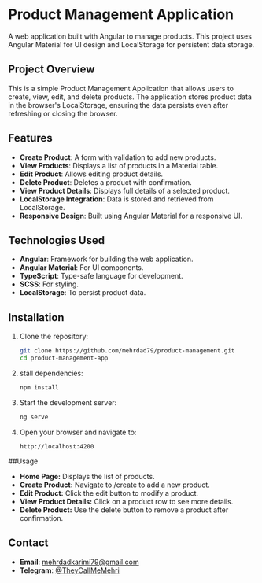 # Product Management Application

A web application built with Angular to manage products. This project uses Angular Material for UI design and LocalStorage for persistent data storage.

## Project Overview
This is a simple Product Management Application that allows users to create, view, edit, and delete products. The application stores product data in the browser's LocalStorage, ensuring the data persists even after refreshing or closing the browser.

## Features
- **Create Product**: A form with validation to add new products.
- **View Products**: Displays a list of products in a Material table.
- **Edit Product**: Allows editing product details.
- **Delete Product**: Deletes a product with confirmation.
- **View Product Details**: Displays full details of a selected product.
- **LocalStorage Integration**: Data is stored and retrieved from LocalStorage.
- **Responsive Design**: Built using Angular Material for a responsive UI.

## Technologies Used
- **Angular**: Framework for building the web application.
- **Angular Material**: For UI components.
- **TypeScript**: Type-safe language for development.
- **SCSS**: For styling.
- **LocalStorage**: To persist product data.

## Installation

1. Clone the repository:
   ```bash
   git clone https://github.com/mehrdad79/product-management.git
   cd product-management-app
2. stall dependencies:
   ```bash
   npm install
3. Start the development server:
   ```bash
   ng serve
4. Open your browser and navigate to:
   ```arduino
   http://localhost:4200
##Usage
- **Home Page:** Displays the list of products.
- **Create Product:** Navigate to /create to add a new product.
- **Edit Product:** Click the edit button to modify a product.
- **View Product Details:** Click on a product row to see more details.
- **Delete Product:** Use the delete button to remove a product after confirmation.
## Contact
- **Email**: [mehrdadkarimi79@gmail.com](mailto:mehrdadkarimi79@gmail.com)
- **Telegram**: [@TheyCallMeMehri](https://t.me/TheyCallMeMehri)
